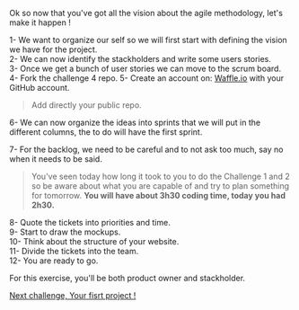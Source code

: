 
Ok so now that you've got all the vision about the agile methodology, let's make it happen !

1- We want to organize our self so we will first start with defining the vision we have for the project.                  
2- We can now identify the stackholders and write some users stories.                             
3- Once we get a bunch of user stories we can move to the scrum board.  
4- Fork the challenge 4 repo.
5- Create an account on: [Waffle.io](https://waffle.io/ "Waffle.io") with your GitHub account.
> Add directly your public repo.

6- We can now organize the ideas into sprints that we will put in the different columns, the to do will have the first                              sprint.      

7- For the backlog, we need to be careful and to not ask too much, say no when it needs to be said.

>You've seen today how long it took to you to do the Challenge 1 and 2 so be aware about what you are capable of and try to plan something for tomorrow.                                                                                       **You will have about 3h30 coding time, today you had 2h30.**

8- Quote the tickets into priorities and time.                                                          
9- Start to draw the mockups.                                                          
10- Think about the structure of your website.                                                          
11- Divide the tickets into the team.                                                          
12- You are ready to go.                                                          

For this exercise, you'll be both product owner and stackholder.

[Next challenge, Your fisrt project !](https://github.com/makersacademy/taster2.0/blob/master/challenge_4.md "Challenge 4")
